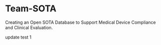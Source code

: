 # Team-SOTA
Creating an Open SOTA Database to Support Medical Device Compliance and Clinical Evaluation.

update test 1
